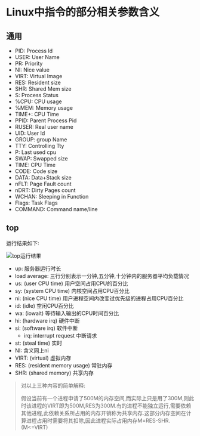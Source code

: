 # Linux中指令的部分相关参数含义

## 通用

- PID: Process Id
- USER: User Name
- PR: Priority
- NI: Nice value
- VIRT: Virtual Image
- RES: Resident size
- SHR: Shared Mem size
- S: Process Status
- %CPU: CPU usage
- %MEM: Memory usage
- TIME+: CPU Time
- PPID: Parent Process Pid
- RUSER: Real user name
- UID: User Id
- GROUP: group Name
- TTY: Controlling Tty
- P: Last used cpu
- SWAP: Swapped size
- TIME: CPU Time
- CODE: Code size
- DATA: Data+Stack size
- nFLT: Page Fault count
- nDRT: Dirty Pages count
- WCHAN: Sleeping in Function
- Flags: Task Flags
- COMMAND: Command name/line

## top

运行结果如下:

![top运行结果](D:\fscaptures\20200702012406.png)

- up: 服务器运行时长
- load average: 三行分别表示一分钟,五分钟,十分钟内的服务器平均负载情况
- us: (user CPU time) 用户空间占用CPU的百分比
- sy: (system CPU time) 内核空间占用CPU百分比
- ni: (nice CPU time) 用户进程空间内改变过优先级的进程占用CPU百分比
- id: (idle) 空闲CPU百分比
- wa: (iowait) 等待输入输出的CPU时间百分比
- hi: (hardware irq)  硬件中断
- si: (software irq) 软件中断
  - irq: interrupt request  中断请求
- st: (steal time) 实时
- NI: 含义同上ni
- VIRT: (virtual) 虚拟内存
- RES: (resident memory usage) 常驻内存
- SHR: (shared memory) 共享内存

> 对以上三种内容的简单解释:
>
> 假设当前有一个进程申请了500M的内存空间,而实际上只是用了300M,则此时该进程的VIRT即为500M,RES为300M.有的进程不能独立运行,需要依赖其他进程,此依赖关系所占用的内存开销称为共享内存.这部分内存空间在计算进程占用时需要将其扣除,因此进程实际占用内存M=RES-SHR.(M<=VIRT)
